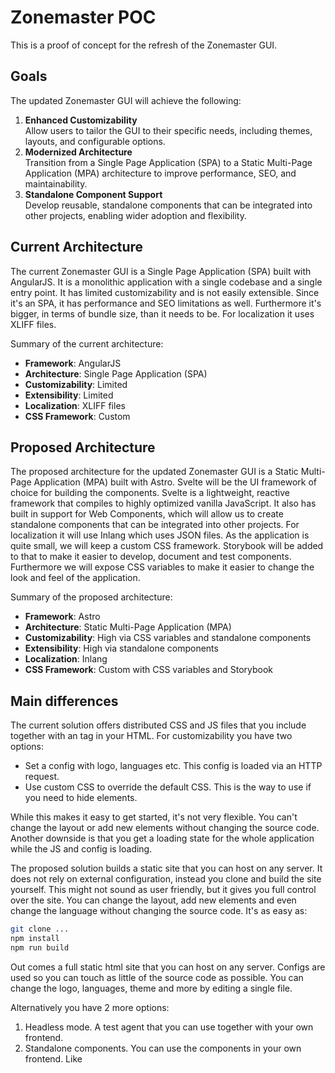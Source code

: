 # Zonemaster POC

This is a proof of concept for the refresh of the Zonemaster GUI.

## Goals

The updated Zonemaster GUI will achieve the following:

1. **Enhanced Customizability**\
   Allow users to tailor the GUI to their specific needs, including themes, layouts, and configurable options.
2. **Modernized Architecture**\
Transition from a Single Page Application (SPA) to a Static Multi-Page Application (MPA) architecture to improve performance, SEO, and maintainability.
3. **Standalone Component Support**\
Develop reusable, standalone components that can be integrated into other projects, enabling wider adoption and flexibility.

## Current Architecture

The current Zonemaster GUI is a Single Page Application (SPA) built with AngularJS. It is a monolithic application with a single codebase and a single entry point.
It has limited customizability and is not easily extensible. Since it's an SPA, it has performance and SEO limitations as well.
Furthermore it's bigger, in terms of bundle size, than it needs to be.
For localization it uses XLIFF files.

Summary of the current architecture:

- **Framework**: AngularJS
- **Architecture**: Single Page Application (SPA)
- **Customizability**: Limited
- **Extensibility**: Limited
- **Localization**: XLIFF files
- **CSS Framework**: Custom

## Proposed Architecture

The proposed architecture for the updated Zonemaster GUI is a Static Multi-Page Application (MPA) built with Astro.
Svelte will be the UI framework of choice for building the components. Svelte is a lightweight, reactive framework that compiles to highly optimized vanilla JavaScript. It also has built in support for Web Components, which will allow us to create standalone components that can be integrated into other projects.
For localization it will use Inlang which uses JSON files.
As the application is quite small, we will keep a custom CSS framework. Storybook will be added to that to make it easier to develop, document and test components.
Furthermore we will expose CSS variables to make it easier to change the look and feel of the application.

Summary of the proposed architecture:

- **Framework**: Astro
- **Architecture**: Static Multi-Page Application (MPA)
- **Customizability**: High via CSS variables and standalone components
- **Extensibility**: High via standalone components
- **Localization**: Inlang
- **CSS Framework**: Custom with CSS variables and Storybook

## Main differences

The current solution offers distributed CSS and JS files that you include together with an <app-root> tag in your HTML.
For customizability you have two options:

* Set a config with logo, languages etc. This config is loaded via an HTTP request.
* Use custom CSS to override the default CSS. This is the way to use if you need to hide elements.

While this makes it easy to get started, it's not very flexible. You can't change the layout or add new elements without changing the source code.
Another downside is that you get a loading state for the whole application while the JS and config is loading.

The proposed solution builds a static site that you can host on any server. It does not rely on external configuration, instead you clone and build the site yourself.
This might not sound as user friendly, but it gives you full control over the site. You can change the layout, add new elements and even change the language without changing the source code.
It's as easy as:

```bash
git clone ...
npm install
npm run build
```

Out comes a full static html site that you can host on any server.
Configs are used so you can touch as little of the source code as possible. You can change the logo, languages, theme and more by editing a single file.

Alternatively you have 2 more options:

1. Headless mode. A test agent that you can use together with your own frontend.
2. Standalone components. You can use the components in your own frontend. Like <zm-domain-test />
